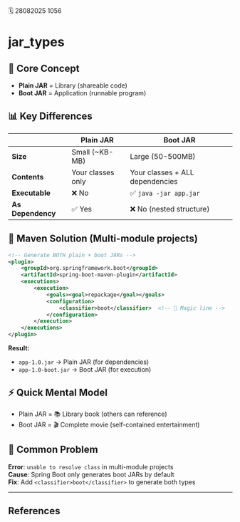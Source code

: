 🗓️ 28082025 1056

# jar_types
## 🎯 Core Concept
- **Plain JAR** = Library (shareable code)
- **Boot JAR** = Application (runnable program)

## 📊 Key Differences

| | Plain JAR | Boot JAR |
|--|-----------|----------|
| **Size** | Small (~KB-MB) | Large (50-500MB) |
| **Contents** | Your classes only | Your classes + ALL dependencies |
| **Executable** | ❌ No | ✅ `java -jar app.jar` |
| **As Dependency** | ✅ Yes | ❌ No (nested structure) |

## 🔧 Maven Solution (Multi-module projects)

```xml
<!-- Generate BOTH plain + boot JARs -->
<plugin>
    <groupId>org.springframework.boot</groupId>
    <artifactId>spring-boot-maven-plugin</artifactId>
    <executions>
        <execution>
            <goals><goal>repackage</goal></goals>
            <configuration>
                <classifier>boot</classifier>  <!-- 🔑 Magic line -->
            </configuration>
        </execution>
    </executions>
</plugin>
```

**Result:**
- `app-1.0.jar` → Plain JAR (for dependencies)
- `app-1.0-boot.jar` → Boot JAR (for execution)

## ⚡ Quick Mental Model
- Plain JAR = 📚 Library book (others can reference)
- Boot JAR = 🎬 Complete movie (self-contained entertainment)

## 🚨 Common Problem
**Error**: `unable to resolve class` in multi-module projects  
**Cause**: Spring Boot only generates boot JARs by default  
**Fix**: Add `<classifier>boot</classifier>` to generate both types

---
## References
